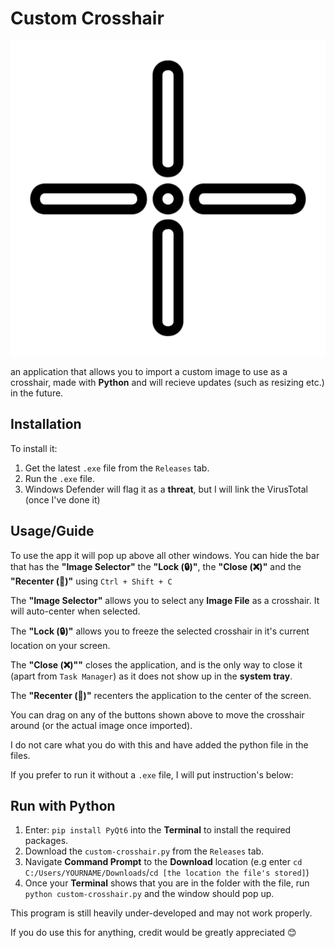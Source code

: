 # **Custom Crosshair**

![Creds: Metami septiana on flaticon](https://github.com/william0578/custom-crosshair/blob/main/crosshair.png)

an application that allows you to import a custom image to use as a crosshair, made with **Python** and will recieve updates (such as resizing etc.) in the future.

## **Installation**

To install it:
1. Get the latest `.exe` file from the `Releases` tab.
2. Run the `.exe` file.
3. Windows Defender will flag it as a **threat**, but I will link the VirusTotal (once I've done it)

## **Usage/Guide**

To use the app it will pop up above all other windows.
You can hide the bar that has the **"Image Selector"** the **"Lock (🔒)"**, the **"Close (❌)"** and the **"Recenter (🔄️)"** using `Ctrl + Shift + C`

The **"Image Selector"** allows you to select any **Image File** as a crosshair. It will auto-center when selected.

The **"Lock (🔒)"** allows you to freeze the selected crosshair in it's current location on your screen.

The **"Close (❌)""** closes the application, and is the only way to close it (apart from `Task Manager`) as it does not show up in the **system tray**.

The **"Recenter (🔄️)"** recenters the application to the center of the screen.

You can drag on any of the buttons shown above to move the crosshair around (or the actual image once imported).

I do not care what you do with this and have added the python file in the files.

If you prefer to run it without a `.exe` file, I will put instruction's below:

## **Run with Python**

1. Enter: `pip install PyQt6` into the **Terminal** to install the required packages.
2. Download the `custom-crosshair.py` from the `Releases` tab.
3. Navigate **Command Prompt** to the **Download** location (e.g enter `cd C:/Users/YOURNAME/Downloads`/`cd [the location the file's stored]`)
4. Once your **Terminal** shows that you are in the folder with the file, run `python custom-crosshair.py` and the window should pop up.

This program is still heavily under-developed and may not work properly.

If you do use this for anything, credit would be greatly appreciated 😊


